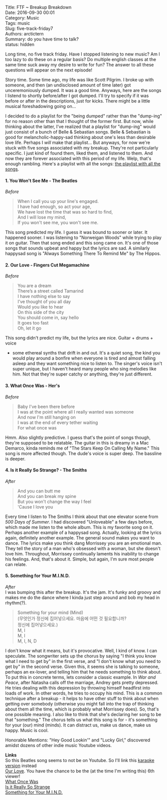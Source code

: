 Title: FTF ~ Breakup Breakdown  
Date: 2016-09-30 00:01  
Category: Music  
Tags: music  
Slug: five-track-friday7  
Authors: arctictern  
Summary: do you have time to talk?  
status: hidden  

Long time, no five track friday. Have I stopped listening to new music? Am
I too lazy to do these on a regular basis? Do multiple english classes at the
same time suck away my desire to write for fun? The answer to all these 
questions will appear on the next episode! 

Story time. Some time ago, my life was like Scott Pilgrim. I broke up with
someone, and then (an undisclosed amount of time later) got unceremoniously dumped.
It was a good time. Anyways, here are the songs I listend to shortly before/after I got dumped. 
I'll try to specify if it was before or after in the 
descriptions, just for kicks. There might be a little musical foreshadowing going
on... 

I decided to do a playlist for the "being dumped" rather than the "dump-ing"
for no reason other than that I thought of the former first. But now, while thinking
about the latter, I've realized that a playlist for "dump-ing" would just consist 
of a bunch of Belle & Sebastian songs. Belle & Sebastian is good for melancholic-happy-sad
thinking about one's less than desirable love life. Perhaps I *will* make that playlist...
But anyways, for now we're stuck with five songs associated with my breakup.
They're not particularly specific. I just kind of found 
them, liked them, and listened to them. And now they are forever associated 
with this period of my life. Welp, that's enough rambling. Here's a 
playlist with all the songs: [the playlist with all 
the songs](https://open.spotify.com/user/1240806741/playlist/4incH0kX0BA2gDCnL8ZLaO).

#### 1. You Won't See Me - The Beatles 
*Before*  
> When I call you up your line's engaged.  
> I have had enough, so act your age,  
> We have lost the time that was so hard to find,  
> And I will lose my mind,  
> If you won't see me, you won't see me.   

This song predicted my life. I guess it was bound to sooner or later. It happened
sooner. I was listening to "Norweigan Woods" while trying to play it on guitar. Then
that song ended and this song came on. It's one of those songs that sounds upbeat
and happy but the lyrics are sad. A similarly happysad song is "Always Something There
To Remind Me" by The Hippos.

#### 2. Our Love - Fingers Cut Megamachine
*Before*  
> You are a dream  
> There’s a street called Tamarind  
> I have nothing else to say    
> I’ve thought of you all day  
> Would you like to hear  
> On this side of the city  
> You should come in, say hello  
> It goes too fast  
> Oh, let it go   

This song didn't predict my life, but the lyrics are nice. Guitar + drums + voice
+ some ethereal synths that drift in and out. It's a quiet song, the kind you 
would play around a bonfire when everyone is tired and almost falling asleep
and they want something nice to listen to. The singer's voice isn't super unique,
but I haven't heard many people who sing melodies like him. Not that they're super
catchy or anything, they're just different.

#### 3. What Once Was - Her's
*Before*
> Baby I've been there before  
> I was at the point where all I really wanted was someone  
> And now I'm still hanging on  
> I was at the end of every tether waiting  
> For what once was  
 
Hmm. Also slightly predictive. I guess that's the point of songs though, they're 
supposed to be relatable. The guitar in this is dreamy in a Mac Demarco, 
kinda reminds me of "The Stars Keep On Calling My Name." This song is more
affected though. The dude's voice is super deep. The bassline is deeper.

#### 4. Is it Really So Strange? - The Smiths
*After*  
> And you can butt me  
> And you can break my spine  
> But you won't change the way I feel  
> 'Cause I love you   

Every time I listen to The Smiths I think about that one elevator scene
from *500 Days of Summer*.
I had discovered "Unloveable" a few days before, which made me listen to the 
whole album. This is my favorite song on it. Perhaps another example of a 
happysad song. Actually, looking at the lyrics again, definitely another 
example. The general sound makes you want to dance. The lyrics make you 
think dang Morrissey you are an emotional man. They tell the story of a 
man who's obsessed with a woman, but she doesn't love him. Throughout,
Morrissey continually laments his inability to change his feelings. And,
that's about it. Simple, but again, I'm sure most people can relate.

#### 5. Something for Your M.I.N.D.
*After*  
I was bumping this after the breakup. It's the jam. It's funky and groovy
and makes me do the dance where I kinda just step around and bob my head
in rhythm(?).
> Something for your mind (Mind)  
> (무엇인가 정신에 집어넣으세요. 마음에 어떤 것 필요합니까?  
> 정신에 집어넣으세요.)  
> M, I  
> M, I  
> M, I, N, D  
 
I don't know what it means, but it's provocative. Well, I kind of know. I can
speculate. The songwriter sets up the chorus by saying "I think you know what 
I need to get by" in the first verse, and "I don't know what you need to get
by" in the second verse. Given this, it seems she is talking to someone,
perhaps an ex-lover, and telling him that he needs something to think about. 
To put this in concrete terms, lets consider a classic example. In *War and Peace*,
after Natasha calls off the marriage, Andrey gets pretty depressed. He tries
dealing with this depression by throwing himself headfirst into loads of work.
In other words, he tries to occupy his mind. This is a common technique after
a breakup - it helps to have other stuff to think about when getting over 
somebody (otherwise you might fall into the trap of thinking about them all
the time, which is probably what Morrissey does). So, that's one possible
meaning. I also like to think that she's declaring her song to be that "something."
The chorus tells us what this song is for - it's something for your (our) mind (minds).
It can distract us, make us dance, make us happy. Music is cool.

Honorable Mentions: "Hey Good Lookin'" and "Lucky Girl," discovered amidst dozens
of other indie music Youtube videos.

**Links**  
So this Beatles song seems to not be on Youtube. So I'll link this 
[karaoke version](https://www.youtube.com/watch?v=n8LSxx9hmDg) instead  
[Our Love](https://www.youtube.com/watch?v=VDub8aNhyoY). You have the chance
to be the (at the time I'm writing this) 6th viewer!  
[What Once Was](https://www.youtube.com/watch?v=x6r896X2VyA)   
[Is it Really So Strange](https://www.youtube.com/watch?v=Rle4xe0jC10)   
[Something for Your M.I.N.D.](https://www.youtube.com/watch?v=ZXqRUZRGmNU)    
